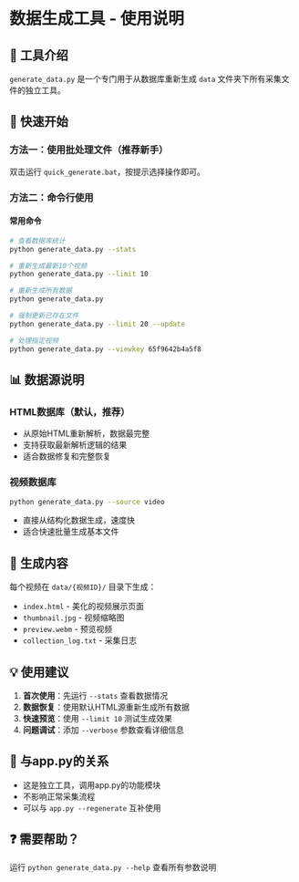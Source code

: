 # 数据生成工具 - 使用说明

## 🎯 工具介绍

`generate_data.py` 是一个专门用于从数据库重新生成 `data` 文件夹下所有采集文件的独立工具。

## 🚀 快速开始

### 方法一：使用批处理文件（推荐新手）
双击运行 `quick_generate.bat`，按提示选择操作即可。

### 方法二：命令行使用

#### 常用命令
```bash
# 查看数据库统计
python generate_data.py --stats

# 重新生成最新10个视频
python generate_data.py --limit 10

# 重新生成所有数据
python generate_data.py

# 强制更新已存在文件
python generate_data.py --limit 20 --update

# 处理指定视频
python generate_data.py --viewkey 65f9642b4a5f8
```

## 📊 数据源说明

### HTML数据库（默认，推荐）
- 从原始HTML重新解析，数据最完整
- 支持获取最新解析逻辑的结果
- 适合数据修复和完整恢复

### 视频数据库
```bash
python generate_data.py --source video
```
- 直接从结构化数据生成，速度快
- 适合快速批量生成基本文件

## 📂 生成内容

每个视频在 `data/{视频ID}/` 目录下生成：
- `index.html` - 美化的视频展示页面
- `thumbnail.jpg` - 视频缩略图
- `preview.webm` - 预览视频
- `collection_log.txt` - 采集日志

## 💡 使用建议

1. **首次使用**：先运行 `--stats` 查看数据情况
2. **数据恢复**：使用默认HTML源重新生成所有数据
3. **快速预览**：使用 `--limit 10` 测试生成效果
4. **问题调试**：添加 `--verbose` 参数查看详细信息

## 🔧 与app.py的关系

- 这是独立工具，调用app.py的功能模块
- 不影响正常采集流程
- 可以与 `app.py --regenerate` 互补使用

## ❓ 需要帮助？

运行 `python generate_data.py --help` 查看所有参数说明 